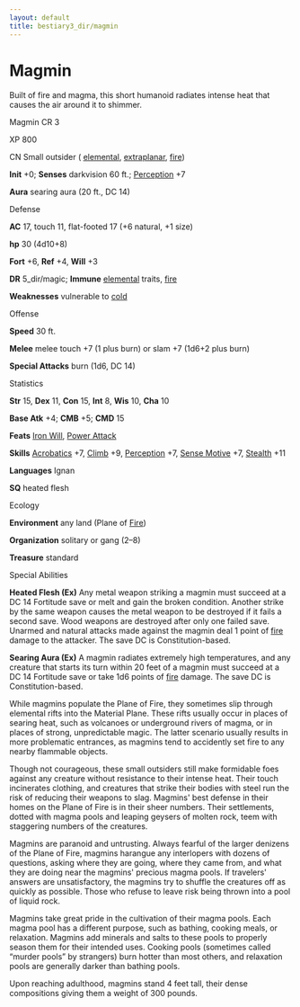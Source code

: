 ```yaml
---
layout: default
title: bestiary3_dir/magmin
---
```

# Magmin

Built of fire and magma, this short humanoid radiates intense heat that causes the air around it to shimmer.

Magmin CR 3

XP 800

CN Small outsider ( [elemental](../monsters_dir/creatureTypes#_elemental-subtype), [extraplanar](../monsters_dir/creatureTypes#_extraplanar-subtype), [fire](../monsters_dir/creatureTypes#_fire-subtype))

**Init** +0; **Senses** darkvision 60 ft.; [Perception](../skills_dir/perception#_perception) +7

**Aura** searing aura (20 ft., DC 14)

Defense

**AC** 17, touch 11, flat-footed 17 (+6 natural, +1 size)

**hp** 30 (4d10+8)

**Fort** +6, **Ref** +4, **Will** +3

**DR** 5_dir/magic; **Immune** [elemental](../monsters_dir/creatureTypes#_elemental-subtype) traits, [fire](../monsters_dir/creatureTypes#_fire-subtype)

**Weaknesses** vulnerable to [cold](../monsters_dir/creatureTypes#_cold-subtype)

Offense

**Speed** 30 ft.

**Melee** melee touch +7 (1 plus burn) or slam +7 (1d6+2 plus burn)

**Special Attacks** burn (1d6, DC 14)

Statistics

**Str** 15, **Dex** 11, **Con** 15, **Int** 8, **Wis** 10, **Cha** 10

**Base Atk** +4; **CMB** +5; **CMD** 15

**Feats** [Iron Will](../feats#_iron-will), [Power Attack](../feats#_power-attack)

**Skills** [Acrobatics](../skills_dir/acrobatics#_acrobatics) +7, [Climb](../skills_dir/climb#_climb) +9, [Perception](../skills_dir/perception#_perception) +7, [Sense Motive](../skills_dir/senseMotive#_sense-motive) +7, [Stealth](../skills_dir/stealth#_stealth) +11

**Languages** Ignan

**SQ** heated flesh

Ecology

**Environment** any land (Plane of [Fire](../monsters_dir/creatureTypes#_fire-subtype))

**Organization** solitary or gang (2–8)

**Treasure** standard

Special Abilities

**Heated Flesh (Ex)** Any metal weapon striking a magmin must succeed at a DC 14 Fortitude save or melt and gain the broken condition. Another strike by the same weapon causes the metal weapon to be destroyed if it fails a second save. Wood weapons are destroyed after only one failed save. Unarmed and natural attacks made against the magmin deal 1 point of [fire](../monsters_dir/creatureTypes#_fire-subtype) damage to the attacker. The save DC is Constitution-based.

**Searing Aura (Ex)** A magmin radiates extremely high temperatures, and any creature that starts its turn within 20 feet of a magmin must succeed at a DC 14 Fortitude save or take 1d6 points of [fire](../monsters_dir/creatureTypes#_fire-subtype) damage. The save DC is Constitution-based.

While magmins populate the Plane of Fire, they sometimes slip through elemental rifts into the Material Plane. These rifts usually occur in places of searing heat, such as volcanoes or underground rivers of magma, or in places of strong, unpredictable magic. The latter scenario usually results in more problematic entrances, as magmins tend to accidently set fire to any nearby flammable objects.

Though not courageous, these small outsiders still make formidable foes against any creature without resistance to their intense heat. Their touch incinerates clothing, and creatures that strike their bodies with steel run the risk of reducing their weapons to slag. Magmins' best defense in their homes on the Plane of Fire is in their sheer numbers. Their settlements, dotted with magma pools and leaping geysers of molten rock, teem with staggering numbers of the creatures.

Magmins are paranoid and untrusting. Always fearful of the larger denizens of the Plane of Fire, magmins harangue any interlopers with dozens of questions, asking where they are going, where they came from, and what they are doing near the magmins' precious magma pools. If travelers' answers are unsatisfactory, the magmins try to shuffle the creatures off as quickly as possible. Those who refuse to leave risk being thrown into a pool of liquid rock.

Magmins take great pride in the cultivation of their magma pools. Each magma pool has a different purpose, such as bathing, cooking meals, or relaxation. Magmins add minerals and salts to these pools to properly season them for their intended uses. Cooking pools (sometimes called “murder pools” by strangers) burn hotter than most others, and relaxation pools are generally darker than bathing pools.

Upon reaching adulthood, magmins stand 4 feet tall, their dense compositions giving them a weight of 300 pounds.

